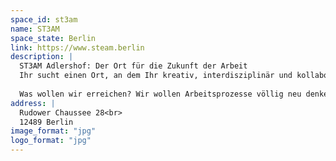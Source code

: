 ```yaml
---
space_id: st3am
name: ST3AM
space_state: Berlin
link: https://www.steam.berlin
description: |
  ST3AM Adlershof: Der Ort für die Zukunft der Arbeit
  Ihr sucht einen Ort, an dem Ihr kreativ, interdisziplinär und kollaborativ arbeiten könnt? Dann seid Ihr hier genau richtig! Wir bieten Euch eine exklusive und inspirierende Atmosphäre. Als Mitglied bekommt Ihr Zugang zu einem ganzen Spektrum an Wissen, könnt mit anderen zusammenarbeiten, findet Talente und knüpft Kontakte – und das alles so flexibel wie möglich. Egal, ob Schreibtisch oder kompletter Raum – für einen Tag oder länger: Wir haben den perfekten Space für Euch!
  
  Was wollen wir erreichen? Wir wollen Arbeitsprozesse völlig neu denken, indem wir für eine Arbeitsumgebung, in der Vielfalt, Inklusion und Gesundheit ganz oben auf der Liste stehen, sorgen. Unser Ziel ist es, den Weg für neue Ideen zu ebnen. Im ST3AM Adlershof haben wir auf rund 3.000 Quadratmetern eine echt einzigartige Symbiose aus Maker-, Arbeits- und Veranstaltungsfläche zusammengestellt. Ihr möchtet mehr darüber erfahren, wie alles entstanden ist? Dann schaut Euch gern unser Video dazu an. (https://www.linkedin.com/feed/update/urn:li:activity:7234175191281467392)
address: |
  Rudower Chaussee 28<br>
  12489 Berlin
image_format: "jpg"
logo_format: "jpg"
---
```

